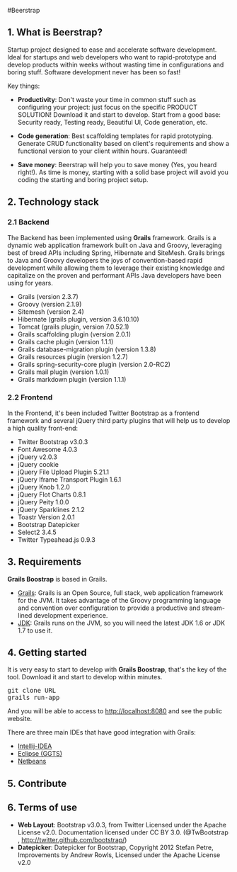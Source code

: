 #Beerstrap

## 1. What is Beerstrap?
Startup project designed to ease and accelerate software development.
Ideal for startups and web developers who want to rapid-prototype and develop products within weeks without wasting time in configurations and boring stuff.
Software development never has been so fast!

Key things:

- **Productivity**: Don't waste your time in common stuff such as configuring your project: just focus on the specific PRODUCT SOLUTION! Download it and start to develop. Start from a good base: Security ready, Testing ready, Beautiful UI, Code generation, etc.

- **Code generation**: Best scaffolding templates for rapid prototyping. Generate CRUD functionality based on client's requirements and show a functional version to your client within hours. Guaranteed!

- **Save money**: Beerstrap will help you to save money (Yes, you heard right!). As time is money, starting with a solid base project will avoid you coding the starting and boring project setup.

## 2. Technology stack

### 2.1 Backend
The Backend has been implemented using **Grails** framework. Grails is a dynamic web application framework built on Java and Groovy, leveraging best of breed APIs including Spring, Hibernate and SiteMesh. Grails brings to Java and Groovy developers the joys of convention-based rapid development while allowing them to leverage their existing knowledge and capitalize on the proven and performant APIs Java developers have been using for years.

- Grails (version 2.3.7)
- Groovy (version 2.1.9)
- Sitemesh (version 2.4)
- Hibernate (grails plugin, version 3.6.10.10)
- Tomcat (grails plugin, version 7.0.52.1)
- Grails scaffolding plugin (version 2.0.1)
- Grails cache plugin (version 1.1.1)
- Grails database-migration plugin (version 1.3.8)
- Grails resources plugin (version 1.2.7)
- Grails spring-security-core plugin (version 2.0-RC2)
- Grails mail plugin (version 1.0.1)
- Grails markdown plugin (version 1.1.1)

### 2.2 Frontend
In the Frontend, it's been included Twitter Bootstrap as a frontend framework and several
jQuery third party plugins that will help us to develop a high quality front-end:

- Twitter Bootstrap v3.0.3
- Font Awesome 4.0.3
- jQuery v2.0.3
- jQuery cookie
- jQuery File Upload Plugin 5.21.1
- jQuery Iframe Transport Plugin 1.6.1
- jQuery Knob 1.2.0
- jQuery Flot Charts 0.8.1
- jQuery Peity 1.0.0
- jQuery Sparklines 2.1.2
- Toastr Version 2.0.1
- Bootstrap Datepicker
- Select2 3.4.5
- Twitter Typeahead.js 0.9.3


## 3. Requirements
**Grails Boostrap** is based in Grails.

- [Grails](http://grails.org): Grails is an Open Source, full stack, web application framework for the JVM. It takes advantage of the Groovy programming language and convention
over configuration to provide a productive and stream-lined development experience.
- [JDK](http://www.oracle.com/technetwork/es/java/javase/downloads/index.html): Grails runs on the JVM, so you will need the latest JDK 1.6 or JDK 1.7 to use it.

## 4. Getting started
It is very easy to start to develop with **Grails Boostrap**, that's the key of the tool. Download it and start to develop within minutes.

<pre>
git clone URL
grails run-app
</pre>
And you will be able to access to [http://localhost:8080](http://localhost:8080) and see the public website.

There are three main IDEs that have good integration with Grails:

- [Intellij-IDEA](http://www.jetbrains.com/idea/features/groovy.html)
- [Eclipse (GGTS)](http://spring.io/tools/ggts)
- [Netbeans](https://netbeans.org/kb/docs/web/grails-quickstart.html)

## 5. Contribute

## 6. Terms of use
- **Web Layout**: Bootstrap v3.0.3, from Twitter Licensed under the Apache License v2.0. Documentation licensed under CC BY 3.0. (@TwBootstrap , http://twitter.github.com/bootstrap/)
- **Datepicker**: Datepicker for Bootstrap, Copyright 2012 Stefan Petre, Improvements by Andrew Rowls, Licensed under the Apache License v2.0
